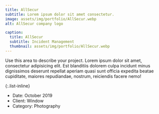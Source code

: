 ```yaml
---
title: AllSecur
subtitle: Lorem ipsum dolor sit amet consectetur.
image: assets/img/portfolio/AllSecur.webp
alt: AllSecur company logo

caption:
  title: AllSecur
  subtitle: Incident Management
  thumbnail: assets/img/portfolio/AllSecur.webp
---
```

Use this area to describe your project. Lorem ipsum dolor sit amet, consectetur adipisicing elit. Est blanditiis dolorem culpa incidunt minus dignissimos deserunt repellat aperiam quasi sunt officia expedita beatae cupiditate, maiores repudiandae, nostrum, reiciendis facere nemo!

{:.list-inline}
- Date: October 2019
- Client: Window
- Category: Photography

